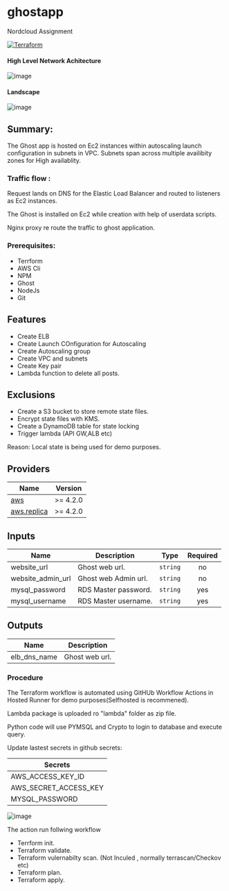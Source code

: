 # ghostapp
Nordcloud Assignment


[![Terraform](https://github.com/bhanuraina/ghostapp/actions/workflows/terraform.yml/badge.svg?branch=master&event=workflow_dispatch)](https://github.com/bhanuraina/ghostapp/actions/workflows/terraform.yml)

#### High Level Network Achitecture

![image](https://user-images.githubusercontent.com/26302748/155410974-884c8907-803f-41c3-9f1c-78ca631123f3.png)

#### Landscape

![image](https://user-images.githubusercontent.com/26302748/156876377-2027ac17-d704-49e4-9640-e0e69d453ca3.png)



## Summary:

The Ghost app is hosted on Ec2 instances within autoscaling launch configuration in subnets in VPC.
Subnets span across multiple availibity zones for High availablity.

### Traffic flow :

Request lands on DNS for the Elastic Load Balancer and routed to listeners as Ec2 instances.

The Ghost is installed on Ec2 while creation with help of userdata scripts.

Nginx proxy re route the traffic to ghost application.

### Prerequisites:

* Terrform
* AWS Cli
* NPM
* Ghost
* NodeJs
* Git

## Features

- Create ELB
- Create Launch COnfiguration for Autoscaling
- Create Autoscaling group
- Create VPC and subnets
- Create Key pair  
- Lambda function to delete all posts.

## Exclusions

- Create a S3 bucket to store remote state files. 
- Encrypt state files with KMS.
- Create a DynamoDB table for state locking
- Trigger lambda (API GW,ALB etc)

Reason: Local state is being used for demo purposes.

## Providers

| Name | Version |
|------|---------|
| <a name="provider_aws"></a> [aws](#provider\_aws) | >= 4.2.0 |
| <a name="provider_aws.replica"></a> [aws.replica](#provider\_aws.replica) | >= 4.2.0 |

## Inputs

| Name | Description | Type | Required |
|------|-------------|------|:--------:|
| <a name="website_url"></a> website_url | Ghost web url. | `string` | no |
| <a name="website_admin_url"></a>website_admin_url| Ghost web Admin url. | `string` | no |
| <a name="mysql_password"></a> mysql_password | RDS Master password. | `string` | yes |
| <a name="mysql_username"></a>mysql_username| RDS Master username. | `string` | yes |

## Outputs

| Name | Description |
|------|-------------|
| <a name="elb_dns_name"></a> elb_dns_name | Ghost web url. | DNS details for the ELB created.|

### Procedure

The Terraform workflow is automated using GitHUb Workflow Actions in Hosted Runner for demo purposes(Selfhosted is recommened).

Lambda package is uploaded ro "lambda" folder as zip file.

Python code will use PYMSQL and Crypto to login to database and execute query.

Update lastest secrets in github secrets:

| Secrets                                         |
|-------------------------------------------------|
|  <a name="secret1"></a> AWS_ACCESS_KEY_ID       |
|  <a name="secret2"></a> AWS_SECRET_ACCESS_KEY   |
|  <a name="secret3"></a> MYSQL_PASSWORD          |

![image](https://user-images.githubusercontent.com/26302748/155989637-eec9f215-2bd2-4f73-80b1-e92ce7b10eac.png)


The action run follwing workflow

* Terrform init.
* Terraform validate.
* Terraform vulernabilty scan. (Not Inculed , normally terrascan/Checkov etc)
* Terraform plan.
* Terraform apply.
 
